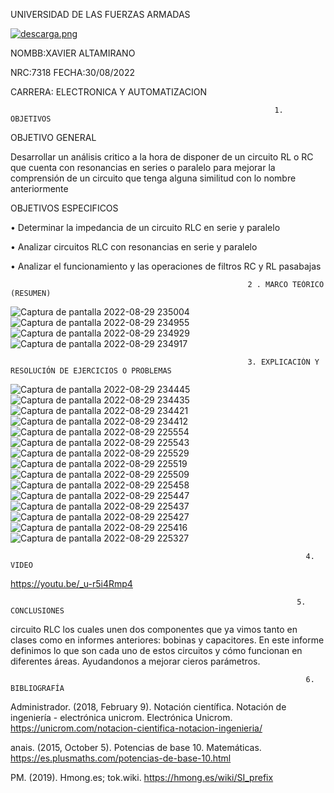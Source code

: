 UNIVERSIDAD DE LAS FUERZAS ARMADAS     


   [![descarga.png](https://i.postimg.cc/zGcx4kLy/descarga.png)](https://postimg.cc/Xr9KCdkW)                         

NOMBB:XAVIER ALTAMIRANO  

NRC:7318     FECHA:30/08/2022

CARRERA:  ELECTRONICA Y AUTOMATIZACION


                                                               1. OBJETIVOS

OBJETIVO  GENERAL

Desarrollar un análisis critico a la hora de disponer de un circuito RL o RC que cuenta con resonancias en series o paralelo 
para mejorar la comprensión de un circuito que tenga alguna similitud con lo nombre anteriormente

OBJETIVOS ESPECIFICOS 

• Determinar la impedancia de un circuito RLC en serie y paralelo

• Analizar circuitos RLC con resonancias en serie y paralelo

• Analizar el funcionamiento y las operaciones de filtros RC y RL pasabajas


                                                         2 . MARCO TEÓRICO (RESUMEN)
![Captura de pantalla 2022-08-29 235004](https://user-images.githubusercontent.com/105680816/187351757-1670afd5-7592-4055-8bcd-292b3ecb129e.png)
![Captura de pantalla 2022-08-29 234955](https://user-images.githubusercontent.com/105680816/187351759-5f256ee7-968e-438a-867c-2c258c9adb1d.png)
![Captura de pantalla 2022-08-29 234929](https://user-images.githubusercontent.com/105680816/187351760-477b2dc7-4d1a-498c-93d3-5f4ccfa26e79.png)
![Captura de pantalla 2022-08-29 234917](https://user-images.githubusercontent.com/105680816/187351761-896a951b-ee21-49ca-ae3a-873cb0640bb2.png)
                                                         
                                                         
                                                         
                                                         
                                                         3. EXPLICACIÓN Y RESOLUCIÓN DE EJERCICIOS O PROBLEMAS
                                                         
![Captura de pantalla 2022-08-29 234445](https://user-images.githubusercontent.com/105680816/187351222-6f388375-139b-43da-9827-960c77c5bdea.png)
![Captura de pantalla 2022-08-29 234435](https://user-images.githubusercontent.com/105680816/187351225-268c7c65-18a8-4f81-8439-17fcbc10fec3.png)
![Captura de pantalla 2022-08-29 234421](https://user-images.githubusercontent.com/105680816/187351226-5ea592a9-6e4a-49d9-abf5-52884a9eaf18.png)
![Captura de pantalla 2022-08-29 234412](https://user-images.githubusercontent.com/105680816/187351227-feb22dbb-86fc-41ae-a14d-3dfe6c400632.png)
![Captura de pantalla 2022-08-29 225554](https://user-images.githubusercontent.com/105680816/187351229-e57447c0-02fa-4937-afc5-fc3310ddb472.png)
![Captura de pantalla 2022-08-29 225543](https://user-images.githubusercontent.com/105680816/187351230-ae0897e8-6446-494e-9a58-d67b788c80ef.png)
![Captura de pantalla 2022-08-29 225529](https://user-images.githubusercontent.com/105680816/187351232-2ceea00d-7b50-4404-9ddf-48d8b9d75be0.png)
![Captura de pantalla 2022-08-29 225519](https://user-images.githubusercontent.com/105680816/187351233-02277a3e-1347-469e-8fd1-611473b7a2fd.png)
![Captura de pantalla 2022-08-29 225509](https://user-images.githubusercontent.com/105680816/187351236-dcc934c8-fbf6-43aa-ae1f-728a898a7cfb.png)
![Captura de pantalla 2022-08-29 225458](https://user-images.githubusercontent.com/105680816/187351237-de159997-8c78-4754-ac8a-9312e0666d10.png)
![Captura de pantalla 2022-08-29 225447](https://user-images.githubusercontent.com/105680816/187351240-aefff8c5-3bfd-4179-8a2f-b2110f0d631e.png)
![Captura de pantalla 2022-08-29 225437](https://user-images.githubusercontent.com/105680816/187351241-30fedc29-632b-4457-a34a-501f037c8fd3.png)
![Captura de pantalla 2022-08-29 225427](https://user-images.githubusercontent.com/105680816/187351243-5fe6c1dc-8565-492a-a197-48b9c266336a.png)
![Captura de pantalla 2022-08-29 225416](https://user-images.githubusercontent.com/105680816/187351244-ad5757a1-f28c-46b8-b52b-d0449db5b8b4.png)
![Captura de pantalla 2022-08-29 225327](https://user-images.githubusercontent.com/105680816/187351245-981859d3-2c19-4b8d-9c32-4410ec1921dd.png)



                                                                      4. VIDEO

https://youtu.be/_u-r5i4Rmp4


                                                                    5. CONCLUSIONES
circuito RLC los cuales unen dos componentes que ya vimos tanto en clases como en informes anteriores: bobinas y capacitores. 
En este informe definimos lo que son cada uno de estos circuitos y cómo funcionan en diferentes áreas. Ayudandonos a mejorar cieros parámetros. 


                                                                      6. BIBLIOGRAFÍA


Administrador. (2018, February 9). Notación científica. Notación de ingeniería - electrónica unicrom. Electrónica Unicrom. https://unicrom.com/notacion-cientifica-notacion-ingenieria/

anais. (2015, October 5). Potencias de base 10. Matemáticas. https://es.plusmaths.com/potencias-de-base-10.html

PM. (2019). Hmong.es; tok.wiki. https://hmong.es/wiki/SI_prefix
